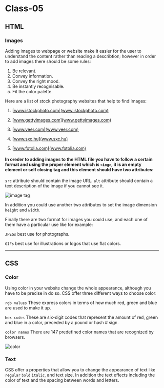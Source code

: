 # Class-05

## HTML
### Images
Adding images to webpage or website make it easier for the user to understand the content rather than reading a describtion; however in order to add images there should be some rules:

1. Be relevant.
2. Convey information.
3. Convey the right mood. 
4. Be instantly recognisable. 
5. Fit the color palette.

Here are a list of stock photography websites that help to find Images:

1. [www.istockphoto.com](www.istockphoto.com)

2. [www.gettyimages.com](www.gettyimages.com)

3. [www.veer.com](www.veer.com)

4. [www.sxc.hu](www.sxc.hu)

5. [www.fotolia.com](www.fotolia.com) 

#### In oreder to adding images to the HTML file you have to follow a certain format and using the proper element which is `<img>`, it is an empty element or self closing tag and this element should have two attributes:

`src` attribute should contain the image URL.
`alt` attribute should contain a text description 
of the image if you cannot see it.

![image tag](https://easytolearning.com/ck_files/files/html-image-tag.png)

In addition you could use another two attributes to set the image dimension `height` and `width`.

Finally there are two format for images you could use, and each one of them have a particular use like for example: 

`JPEGs` best use for photographs.  

`GIFs` best use for illustrations or logos that use flat colors.

------------------------------------
## CSS 

### Color

Using color in your website change the whole appearance, although you have to be precise in do so. CSS offer three different ways to choose color: 

`rgb values` These express colors in terms 
of how much red, green and blue are used to make it up.

`hex codes` These are six-digit codes that 
represent the amount of red, green and blue in a color, 
preceded by a pound or hash # sign.

`color names` There are 147 predefined color 
names that are recognized by browsers.

![color](https://www.miltonmarketing.com/wp-content/uploads/2018/03/cssmmbackgroundcolor8236484768image3.png)

### Text 

CSS offer a properties that allow you to change 
the appearance of text like `regular` `bold` `italic`, 
and text size. In addition the text effects including the color of text and the spacing between words and letters.